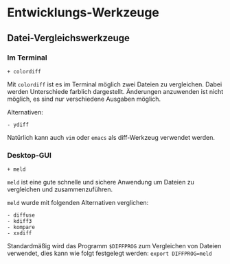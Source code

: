 # Entwicklungs-Werkzeuge

## Datei-Vergleichswerkzeuge

### Im Terminal

    + colordiff 

Mit `colordiff` ist es im Terminal möglich zwei  Dateien zu vergleichen. Dabei werden Unterschiede farblich dargestellt. Änderungen anzuwenden ist nicht möglich, es sind nur verschiedene Ausgaben möglich.

Alternativen: 

    - ydiff

Natürlich kann auch `vim` oder `emacs` als diff-Werkzeug verwendet werden.

### Desktop-GUI

    + meld

`meld` ist eine gute schnelle und sichere Anwendung um Dateien zu vergleichen und zusammenzuführen. 

`meld` wurde mit folgenden Alternativen verglichen: 

    - diffuse
    - kdiff3
    - kompare
    - xxdiff


Standardmäßig wird das Programm `$DIFFPROG` zum Vergleichen von Dateien verwendet, dies kann wie folgt festgelegt werden:
`export DIFFPROG=meld`
